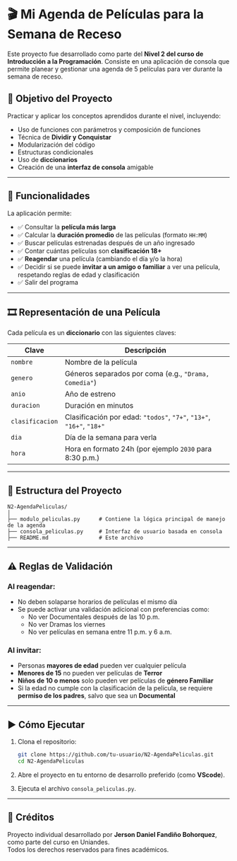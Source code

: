 # 🎬 Mi Agenda de Películas para la Semana de Receso

Este proyecto fue desarrollado como parte del **Nivel 2 del curso de Introducción a la Programación**. Consiste en una aplicación de consola que permite planear y gestionar una agenda de 5 películas para ver durante la semana de receso.

## 📌 Objetivo del Proyecto

Practicar y aplicar los conceptos aprendidos durante el nivel, incluyendo:

- Uso de funciones con parámetros y composición de funciones
- Técnica de **Dividir y Conquistar**
- Modularización del código
- Estructuras condicionales
- Uso de **diccionarios**
- Creación de una **interfaz de consola** amigable

---

## 🎯 Funcionalidades

La aplicación permite:

- ✅ Consultar la **película más larga**
- ✅ Calcular la **duración promedio** de las películas (formato `HH:MM`)
- ✅ Buscar películas estrenadas después de un año ingresado
- ✅ Contar cuántas películas son **clasificación 18+**
- ✅ **Reagendar** una película (cambiando el día y/o la hora)
- ✅ Decidir si se puede **invitar a un amigo o familiar** a ver una película, respetando reglas de edad y clasificación
- ✅ Salir del programa

---

## 🎞️ Representación de una Película

Cada película es un **diccionario** con las siguientes claves:

| Clave         | Descripción |
|---------------|-------------|
| `nombre`      | Nombre de la película |
| `genero`      | Géneros separados por coma (e.g., `"Drama, Comedia"`) |
| `anio`        | Año de estreno |
| `duracion`    | Duración en minutos |
| `clasificacion` | Clasificación por edad: `"todos"`, `"7+"`, `"13+"`, `"16+"`, `"18+"` |
| `dia`         | Día de la semana para verla |
| `hora`        | Hora en formato 24h (por ejemplo `2030` para 8:30 p.m.) |

---

## 📂 Estructura del Proyecto

```
N2-AgendaPeliculas/
│
├── modulo_peliculas.py      # Contiene la lógica principal de manejo de la agenda
├── consola_peliculas.py     # Interfaz de usuario basada en consola
├── README.md                # Este archivo
```

---

## ⚠️ Reglas de Validación

### Al reagendar:
- No deben solaparse horarios de películas el mismo día
- Se puede activar una validación adicional con preferencias como:
  - No ver Documentales después de las 10 p.m.
  - No ver Dramas los viernes
  - No ver películas en semana entre 11 p.m. y 6 a.m.

### Al invitar:
- Personas **mayores de edad** pueden ver cualquier película
- **Menores de 15** no pueden ver películas de **Terror**
- **Niños de 10 o menos** solo pueden ver películas de **género Familiar**
- Si la edad no cumple con la clasificación de la película, se requiere **permiso de los padres**, salvo que sea un **Documental**

---

## ▶️ Cómo Ejecutar

1. Clona el repositorio:
   ```bash
   git clone https://github.com/tu-usuario/N2-AgendaPeliculas.git
   cd N2-AgendaPeliculas
   ```

2. Abre el proyecto en tu entorno de desarrollo preferido (como **VScode**).

3. Ejecuta el archivo `consola_peliculas.py`.

---

## 📜 Créditos

Proyecto individual desarrollado por **Jerson Daniel Fandiño Bohorquez**, como parte del curso en Uniandes.  
Todos los derechos reservados para fines académicos.
